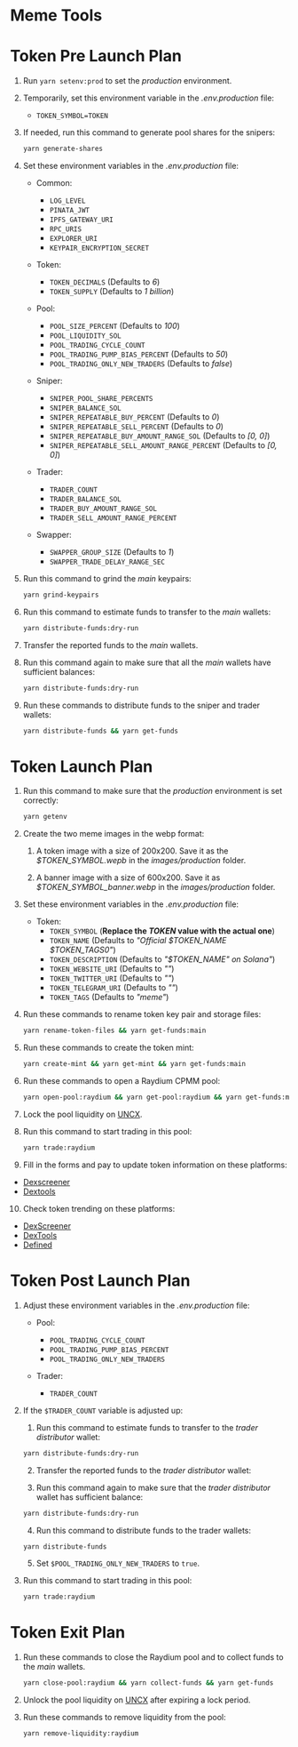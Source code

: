 # Meme Tools

# Token Pre Launch Plan

1. Run `yarn setenv:prod` to set the _production_ environment.

2. Temporarily, set this environment variable in the _.env.production_ file:

    - `TOKEN_SYMBOL=TOKEN`

3. If needed, run this command to generate pool shares for the snipers:

    ```bash
    yarn generate-shares
    ```

4. Set these environment variables in the _.env.production_ file:

    - Common:

        - `LOG_LEVEL`
        - `PINATA_JWT`
        - `IPFS_GATEWAY_URI`
        - `RPC_URIS`
        - `EXPLORER_URI`
        - `KEYPAIR_ENCRYPTION_SECRET`

    - Token:

        - `TOKEN_DECIMALS` (Defaults to _6_)
        - `TOKEN_SUPPLY` (Defaults to _1 billion_)

    - Pool:

        - `POOL_SIZE_PERCENT` (Defaults to _100_)
        - `POOL_LIQUIDITY_SOL`
        - `POOL_TRADING_CYCLE_COUNT`
        - `POOL_TRADING_PUMP_BIAS_PERCENT` (Defaults to _50_)
        - `POOL_TRADING_ONLY_NEW_TRADERS` (Defaults to _false_)

    - Sniper:

        - `SNIPER_POOL_SHARE_PERCENTS`
        - `SNIPER_BALANCE_SOL`
        - `SNIPER_REPEATABLE_BUY_PERCENT` (Defaults to _0_)
        - `SNIPER_REPEATABLE_SELL_PERCENT` (Defaults to _0_)
        - `SNIPER_REPEATABLE_BUY_AMOUNT_RANGE_SOL` (Defaults to _[0, 0]_)
        - `SNIPER_REPEATABLE_SELL_AMOUNT_RANGE_PERCENT` (Defaults to _[0, 0]_)

    - Trader:

        - `TRADER_COUNT`
        - `TRADER_BALANCE_SOL`
        - `TRADER_BUY_AMOUNT_RANGE_SOL`
        - `TRADER_SELL_AMOUNT_RANGE_PERCENT`

    - Swapper:
        - `SWAPPER_GROUP_SIZE` (Defaults to _1_)
        - `SWAPPER_TRADE_DELAY_RANGE_SEC`

5. Run this command to grind the _main_ keypairs:

    ```bash
    yarn grind-keypairs
    ```

6. Run this command to estimate funds to transfer to the _main_ wallets:

    ```bash
    yarn distribute-funds:dry-run
    ```

7. Transfer the reported funds to the _main_ wallets.

8. Run this command again to make sure that all the _main_ wallets have sufficient balances:

    ```bash
    yarn distribute-funds:dry-run
    ```

9. Run these commands to distribute funds to the sniper and trader wallets:

    ```bash
    yarn distribute-funds && yarn get-funds
    ```

# Token Launch Plan

1. Run this command to make sure that the _production_ environment is set correctly:

    ```bash
    yarn getenv
    ```

2. Create the two meme images in the webp format:

    1. A token image with a size of 200x200. Save it as the _$TOKEN_SYMBOL.wepb_ in the _images/production_ folder.

    2. A banner image with a size of 600x200. Save it as _$TOKEN_SYMBOL_banner.webp_ in the _images/production_ folder.

3. Set these environment variables in the _.env.production_ file:

    - Token:
        - `TOKEN_SYMBOL` (**Replace the _TOKEN_ value with the actual one**)
        - `TOKEN_NAME` (Defaults to _"Official $TOKEN_NAME $TOKEN_TAGS0"_)
        - `TOKEN_DESCRIPTION` (Defaults to _"$TOKEN_NAME" on Solana"_)
        - `TOKEN_WEBSITE_URI` (Defaults to _""_)
        - `TOKEN_TWITTER_URI` (Defaults to _""_)
        - `TOKEN_TELEGRAM_URI` (Defaults to _""_)
        - `TOKEN_TAGS` (Defaults to _"meme"_)

4. Run these commands to rename token key pair and storage files:

    ```bash
    yarn rename-token-files && yarn get-funds:main
    ```

5. Run these commands to create the token mint:

    ```bash
    yarn create-mint && yarn get-mint && yarn get-funds:main
    ```

6. Run these commands to open a Raydium CPMM pool:

    ```bash
    yarn open-pool:raydium && yarn get-pool:raydium && yarn get-funds:main
    ```

7. Lock the pool liquidity on [UNCX](https://solana.uncx.network/lockers/manage/locker).

8. Run this command to start trading in this pool:

    ```bash
    yarn trade:raydium
    ```

9. Fill in the forms and pay to update token information on these platforms:

- [Dexscreener](https://marketplace.dexscreener.com/product/token-info/order)
- [Dextools](https://www.dextools.io/marketplace/en/create-socials)

10. Check token trending on these platforms:

- [DexScreener](https://dexscreener.com/6h?rankBy=trendingScoreH6&order=desc&chainIds=solana)
- [DexTools](https://www.dextools.io/app/en/solana/trending)
- [Defined](https://www.defined.fi/tokens/discover?network=sol&createdAt=hour12&rankingBy=volume&rankingDirection=DESC)

# Token Post Launch Plan

1. Adjust these environment variables in the _.env.production_ file:

    - Pool:

        - `POOL_TRADING_CYCLE_COUNT`
        - `POOL_TRADING_PUMP_BIAS_PERCENT`
        - `POOL_TRADING_ONLY_NEW_TRADERS`

    - Trader:

        - `TRADER_COUNT`

2. If the `$TRADER_COUNT` variable is adjusted up:

    1. Run this command to estimate funds to transfer to the _trader distributor_ wallet:

    ```bash
    yarn distribute-funds:dry-run
    ```

    2. Transfer the reported funds to the _trader distributor_ wallet:

    3. Run this command again to make sure that the _trader distributor_ wallet has sufficient balance:

    ```bash
    yarn distribute-funds:dry-run
    ```

    4. Run this command to distribute funds to the trader wallets:

    ```bash
    yarn distribute-funds
    ```

    5. Set `$POOL_TRADING_ONLY_NEW_TRADERS` to `true`.

3. Run this command to start trading in this pool:

    ```bash
    yarn trade:raydium
    ```

# Token Exit Plan

1. Run these commands to close the Raydium pool and to collect funds to the _main_ wallets.

    ```bash
    yarn close-pool:raydium && yarn collect-funds && yarn get-funds
    ```

2. Unlock the pool liquidity on [UNCX](https://solana.uncx.network/lockers/manage/locker) after expiring a lock period.

3. Run these commands to remove liquidity from the pool:

    ```bash
    yarn remove-liquidity:raydium
    ```
